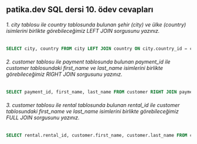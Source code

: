 ## patika.dev SQL dersi 10. ödev cevapları
###### 1. city tablosu ile country tablosunda bulunan şehir (city) ve ülke (country) isimlerini birlikte görebileceğimiz LEFT JOIN sorgusunu yazınız.
```sql
SELECT city, country FROM city LEFT JOIN country ON city.country_id = country.country_id
``` 

###### 2. customer tablosu ile payment tablosunda bulunan payment_id ile customer tablosundaki first_name ve last_name isimlerini birlikte görebileceğimiz RIGHT JOIN sorgusunu yazınız.
```sql
SELECT payment_id, first_name, last_name FROM customer RIGHT JOIN payment ON customer.customer_id = payment.customer_id
```

###### 3.  customer tablosu ile rental tablosunda bulunan rental_id ile customer tablosundaki first_name ve last_name isimlerini birlikte görebileceğimiz FULL JOIN sorgusunu yazınız.
```sql
SELECT rental.rental_id, customer.first_name, customer.last_name FROM customer FULL JOIN rental ON customer.customer_id = rental.customer_id 
```
